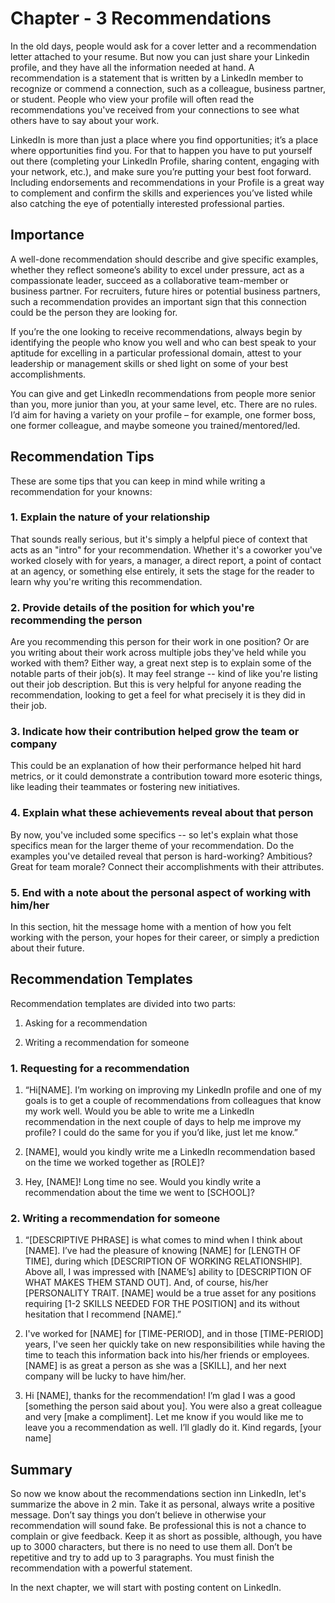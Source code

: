 # Chapter - 3 Recommendations
In the old days, people would ask for a cover letter and a recommendation letter attached to your resume. But now you can just share your Linkedin profile, and they have all the information needed at hand. 
A recommendation is a statement that is written by a LinkedIn member to recognize or commend a connection, such as a colleague, business partner, or student. People who view your profile will often read the recommendations you've received from your connections to see what others have to say about your work.

LinkedIn is more than just a place where you find opportunities; it’s a place where opportunities find you. For that to happen you have to put yourself out there (completing your LinkedIn Profile, sharing content, engaging with your network, etc.), and make sure you’re putting your best foot forward. Including endorsements and recommendations in your Profile is a great way to complement and confirm the skills and experiences you’ve listed while also catching the eye of potentially interested professional parties.

## Importance 
A well-done recommendation should describe and give specific examples, whether they reflect someone’s ability to excel under pressure, act as a compassionate leader, succeed as a collaborative team-member or business partner. For recruiters, future hires or potential business partners, such a recommendation provides an important sign that this connection could be the person they are looking for.

If you’re the one looking to receive recommendations, always begin by identifying the people who know you well and who can best speak to your aptitude for excelling in a particular professional domain, attest to your leadership or management skills or shed light on some of your best accomplishments.

You can give and get LinkedIn recommendations from people more senior than you, more junior than you, at your same level, etc. There are no rules. I’d aim for having a variety on your profile – for example, one former boss, one former colleague, and maybe someone you trained/mentored/led. 

## Recommendation Tips 
These are some tips that you can keep in mind while writing a recommendation for your knowns: 
### 1. Explain the nature of your  relationship
That sounds really serious, but it's simply a helpful piece of context that acts as an "intro" for your recommendation. Whether it's a coworker you've worked closely with for years, a manager, a direct report, a point of contact at an agency, or something else entirely, it sets the stage for the reader to learn why you're writing this recommendation.

### 2. Provide details of the position for which you're recommending the person
Are you recommending this person for their work in one position? Or are you writing about their work across multiple jobs they've held while you worked with them? Either way, a great next step is to explain some of the notable parts of their job(s). It may feel strange -- kind of like you're listing out their job description. But this is very helpful for anyone reading the recommendation, looking to get a feel for what precisely it is they did in their job. 

### 3. Indicate how their contribution helped grow the team or company
This could be an explanation of how their performance helped hit hard metrics, or it could demonstrate a contribution toward more esoteric things, like leading their teammates or fostering new initiatives.

### 4. Explain what these achievements reveal about that person
By now, you've included some specifics -- so let's explain what those specifics mean for the larger theme of your recommendation. Do the examples you've detailed reveal that person is hard-working? Ambitious? Great for team morale? Connect their accomplishments with their attributes.

### 5.  End with a note about the personal aspect of working with him/her
In this section, hit the message home with a mention of how you felt working with the person, your hopes for their career, or simply a prediction about their future.

## Recommendation Templates
Recommendation templates are divided into two parts:
1. Asking for a recommendation

2. Writing a recommendation for someone

### 1. Requesting for a recommendation

1. “Hi[NAME]. I’m working on improving my LinkedIn profile and one of my goals is to get a couple of recommendations from colleagues that know my work well. Would you be able to write me a LinkedIn recommendation in the next couple of days to help me improve my profile? I could do the same for you if you’d like, just let me know.”

2. [NAME], would you kindly write me a LinkedIn recommendation based on the time we worked together as [ROLE]?

3. Hey, [NAME]! Long time no see. Would you kindly write a recommendation about the time we went to [SCHOOL]?

### 2. Writing a recommendation for someone

1. “[DESCRIPTIVE PHRASE] is what comes to mind when I think about [NAME]. I’ve had the pleasure of knowing [NAME] for [LENGTH OF TIME], during which [DESCRIPTION OF WORKING RELATIONSHIP]. Above all, I was impressed with [NAME’s] ability to [DESCRIPTION OF WHAT MAKES THEM STAND OUT]. And, of course, his/her [PERSONALITY TRAIT. [NAME] would be a true asset for any positions requiring [1-2 SKILLS NEEDED FOR THE POSITION] and its without hesitation that I recommend [NAME].”

2. I've worked for [NAME] for [TIME-PERIOD], and in those [TIME-PERIOD] years, I've seen her quickly take on new responsibilities while having the time to teach this information back into his/her friends or employees. [NAME] is as great a person as she was a [SKILL], and her next company will be lucky to have him/her.

3. Hi [NAME], thanks for the recommendation! I’m glad I was a good [something the person said about you].
You were also a great colleague and very [make a compliment]. Let me know if you would like me to leave you a recommendation as well. I’ll gladly do it.
Kind regards,
[your name]

## Summary
So now we know about the recommendations section inn LinkedIn, let's summarize the above in 2 min. Take it as personal, always write a positive message. Don’t say things you don’t believe in otherwise your recommendation will sound fake. Be professional this is not a chance to complain or give feedback. Keep it as short as possible, although, you have up to 3000 characters, but there is no need to use them all. Don’t be repetitive and try to add up to 3 paragraphs. You must finish the recommendation with a powerful statement.

In the next chapter, we will start with posting content on LinkedIn.